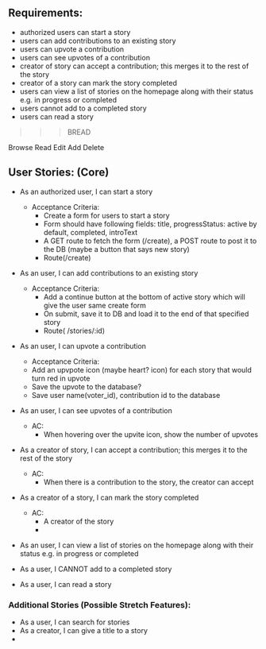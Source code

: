 ## Requirements:
- authorized users can start a story
- users can add contributions to an existing story
- users can upvote a contribution
- users can see upvotes of a contribution
- creator of story can accept a contribution; this merges it to the rest of the story
- creator of a story can mark the story completed
- users can view a list of stories on the homepage along with their status e.g. in progress or completed
- users cannot add to a completed story
- users can read a story


>>> BREAD 


Browse
Read
Edit
Add 
Delete


## User Stories: (Core)
- As an authorized user, I can start a story
  - Acceptance Criteria: 
    - Create a form for users to start a story
    - Form should have following fields: title, progressStatus: active by default, completed, introText
    - A GET route to fetch the form (/create), a POST route to post it to the DB (maybe a button that says new story)
    - Route(/create)


- As an user, I can add contributions to an existing story
  - Acceptance Criteria: 
    - Add a continue button at the bottom of active story which will give the user same create form
    - On submit, save it to DB and load it to the end of that specified story
    - Route( /stories/:id)

- As an user, I can upvote a contribution
  - Acceptance Criteria: 
  - Add an upvpote icon (maybe heart? icon) for each story that would turn red in upvote
  - Save the upvote to the database?
  - Save user name(voter_id), contribution id to the database


- As an user, I can see upvotes of a contribution
  - AC:
    - When hovering over the upvite icon, show the number of upvotes


- As a creator of story, I can accept a contribution; this merges it to the rest of the   story
  - AC:
    - When there is a contribution to the story, the creator can accept 


- As a creator of a story, I can mark the story completed
  - AC:
    - A creator of the story 
    - 
- As an user, I can view a list of stories on the homepage along with their status e.g. in progress or completed
- As a user, I CANNOT add to a completed story
- As a user, I can read a story

### Additional Stories (Possible Stretch Features):
- As a user, I can search for stories
- As a creator, I can give a title to a story
- 





